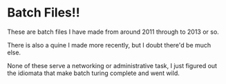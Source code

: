 Batch Files!!
=============

These are batch files I have made from around 2011 through to 2013 or so.

There is also a quine I made more recently, but I doubt there'd be much else.

None of these serve a networking or administrative task, I just figured out the idiomata that make batch turing complete and went wild.
